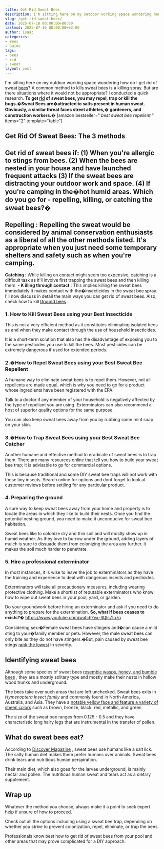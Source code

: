 ```yaml
---
title: Get Rid Sweat Bees
description: I'm sitting here on my outdoor working space wondering how do I get rid of sweat bees? A common method to kills sweat bees is a killing spray. But are there...
slug: /get-rid-sweat-bees/
date: 2025-07-10 00:00:00+00:00
lastmod: 2025-07-10 00:00:00+03:00
author: Isaac
categories:
- Bees
- Guide
tags:
- bees
- rid
- sweat
layout: post
---
```

I'm sitting here on my
outdoor working space wondering how do I get rid of sweat [bees](https://pestpolicy.com/how-to-get-rid-of-carpenter-bees-without-killing-them/)? A common method to kills sweat bees is a killing spray.
But are there situations where it would not be appropriate?
I conducted a quick research.
**To get [rid](https://pestpolicy.com/how-to-get-rid-of-ground-bees/) of sweat bees, you may repel, trap or kill the bugs.�Sweat Bees are�attracted to salts present in human sweat. Obviously, a similar threat faces street athletes,� gardeners, and construction workers.�**
[amazon bestseller="
*best sweat bee repellent*
" items="2" template="table"]
## Get Rid Of Sweat Bees: The 3 methods
Get rid of sweat bees if:
**(1)**
When you're allergic to stings from bees.
**(2)**
When the bees are nested in your house and have launched frequent attacks
**(3)**
If the sweat bees are distracting your outdoor work and space.
**(4)**
If you're camping in the�hot humid areas.
**Which do you go for - repelling, killing, or catching the sweat bees?�**
-
**Repelling**
: Repelling the sweat would be considered by animal conservation enthusiasts as a liberal of all the other methods listed. It's appropriate when you just need some temporary shelters and safety such as when you're camping.
-
**Catching**
: While killing on contact might seem too expensive, catching is a difficult task as it'll involve first trapping the sweat bees and then killing them.
**- K**
**illing through contact**
: This implies killing the sweat bees immediately it makes contact with the�insecticides in the sweat bee spray.
I'll now discuss in detail the main ways you can get rid of sweat bees.
Also, check how to kill
[Ground bees](https://pestpolicy.com/how-to-get-rid-of-ground-bees/)
.
### 1. How to Kill Sweat Bees using your Best Insecticide
This is not a very efficient method as it constitutes eliminating isolated bees as and when they make contact through the use of household insecticides.

It is a short-term solution that also has the disadvantage of exposing you to the same pesticides you use to kill the bees. Most pesticides can be extremely dangerous if used for extended periods.
### 2.�How to Repel Sweat Bees using your Best Sweat Bee Repellent
A humane way to eliminate sweat bees is to repel them. However, not all repellents are made equal, which is why you need to go for a product whose ingredients have been registered with the EPA.

Talk to a doctor if any member of your household is negatively affected by the type of repellant you are using. Exterminators can also recommend a host of superior quality options for the same purpose.

You can also keep sweat bees away from you by rubbing some mint soap on your skin.
### 3.�How to Trap Sweat Bees using your Best Sweat Bee Catcher
Another humane and effective method to eradicate of sweat bees is to trap them. There are many resources online that tell you how to build your sweat bee trap; it is advisable to go for commercial options.

This is because traditional and some DIY sweat bee traps will not work with these tiny insects. Search online for options and dont forget to look at customer reviews before settling for any particular product.
### 4. Preparing the ground
A sure way to keep sweat bees away from your home and property is to locate the areas in which they like to build their nests. Once you find the potential nesting ground, you need to make it unconducive for sweat bee habitation.

Sweat bees like to colonize dry and thin soil and will mostly show up in humid weather. As they love to burrow under the ground, adding layers of mulch is sure to dissuade them from colonizing the area any further. It makes the soil much harder to penetrate.
### 5. Hire a professional exterminator
In most instances, it is wise to leave the job to exterminators as they have the training and experience to deal with dangerous insects and pesticides.

Exterminators will take all precautionary measures, including wearing protective clothing. Make a shortlist of reputable exterminators who know how to wipe out sweat bees in your pool, yard, or garden.

Do your groundwork before hiring an exterminator and ask if you need to do anything to prepare for the extermination.
**So, what if bees ceases to exists?�**
https://www.youtube.com/watch?v=-IIQIsZIo7o

Considering sex:�Female sweat bees have stingers and�can cause a mild sting to your�family member or pets. However, the male sweat bees can only bite as they do not have stingers.�But, pain caused by sweat bee stings
[rank the lowest](https://nature.mdc.mo.gov/discover-nature/field-guide/sweat-bees)
in severity.
## Identifying sweat bees
Although some species of sweat bees
[resemble wasps, honey, and bumble bees](http://entnemdept.ufl.edu/creatures/misc/bees/halictid_bees.htm)
, they are a mostly solitary type and mostly make their nests in hollow wood trunks and underground.

The bees take over such areas that are left unchecked. Sweat bees exits in
*Hymenoptera Insect family*
and commonly found in North America, Australia, and Asia. They have a
[notable yellow face and feature a variety of sheen colors](https://nature.mdc.mo.gov/discover-nature/field-guide/sweat-bees)
such as brown, bronze, black, red, metallic, and green.

The size of the sweat bee ranges from 0.125 - 0.5 and they have characteristic long hairy legs that are instrumental in the transfer of pollen.
## What do sweat bees eat?
According to
[Discover Magazine](http://blogs.discovermagazine.com/80beats/2012/05/01/bees-that-drink-sweat-from-peoples-skin-and-tears-from-peoples-eyes/#.WdAvNYpx234)
, sweat bees use humans like a salt lick. The salty human diet makes them prefer humans over animals. Sweat bees drink tears and nutritious human perspiration.

Their main diet, which also goes for the larvae underground, is mainly nectar and pollen. The nutritious human sweat and tears act as a dietary supplement.
## Wrap up
Whatever the method you choose, always make it a point to seek expert help if unsure of how to proceed.

Check out all the options including using a sweat bee trap, depending on whether you strive to prevent colonization, repel, eliminate, or trap the bees.

Professionals know best how to get rid of sweat bees from your pool and other areas that may prove complicated for a DIY approach.
